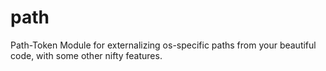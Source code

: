 # path
Path-Token Module for externalizing os-specific paths from your beautiful code, with some other nifty features.
